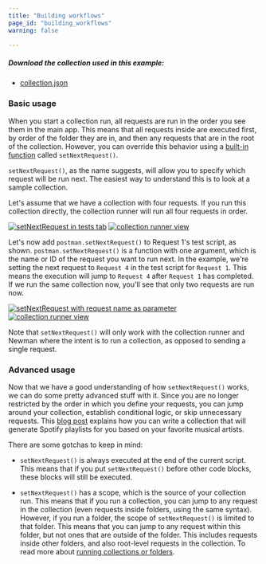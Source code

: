 ```yaml
---
title: "Building workflows"
page_id: "building_workflows"
warning: false

---
```


##### Download the collection used in this example:
 
   * [collection.json](https://s3.amazonaws.com/postman-static-getpostman-com/postman-docs/58793802.json)

### Basic usage

When you start a collection run, all requests are run in the order you see them in the main app. This means that all requests inside are executed first, by order of the folder they are in, and then any requests that are in the root of the collection. However, you can override this behavior using a [built-in function](/docs/postman/scripts/branching_and_looping) called `setNextRequest()`.

`setNextRequest()`, as the name suggests, will allow you to specify which request will be run next. The easiest way to understand this is to look at a sample collection.

Let's assume that we have a collection with four requests. If you run this collection directly, the collection runner will run all four requests in order.

[![setNextRequest in tests tab](https://s3.amazonaws.com/postman-static-getpostman-com/postman-docs/WS-building-workflows1.png)](https://s3.amazonaws.com/postman-static-getpostman-com/postman-docs/WS-building-workflows1.png)
[![collection runner view](https://s3.amazonaws.com/postman-static-getpostman-com/postman-docs/58793861.png)](https://s3.amazonaws.com/postman-static-getpostman-com/postman-docs/58793861.png)

Let's now add `postman.setNextRequest()` to Request 1's test script, as shown. `postman.setNextRequest()` is a function with one argument, which is the name or ID of the request you want to run next. In the example, we're setting the next request to `Request 4` in the test script for `Request 1`. This means the execution will jump to `Request 4` after `Request 1` has completed. If we run the same collection now, you'll see that only two requests are run now.

[![setNextRequest with request name as parameter](https://s3.amazonaws.com/postman-static-getpostman-com/postman-docs/WS-building-workflows1.png)](https://s3.amazonaws.com/postman-static-getpostman-com/postman-docs/WS-building-workflows1.png)
[![collection runner view](https://s3.amazonaws.com/postman-static-getpostman-com/postman-docs/58793875.png)](https://s3.amazonaws.com/postman-static-getpostman-com/postman-docs/58793875.png)

Note that `setNextRequest()` will only work with the collection runner and Newman where the intent is to run a collection, as opposed to sending a single request.

### Advanced usage

Now that we have a good understanding of how `setNextRequest()` works, we can do some pretty advanced stuff with it. Since you are no longer restricted by the order in which you define your requests, you can jump around your collection, establish conditional logic, or skip unnecessary requests. This [blog post](http://blog.getpostman.com/2016/11/09/generate-spotify-playlists-using-a-postman-collection/) explains how you can write a collection that will generate Spotify playlists for you based on your favorite musical artists.

There are some gotchas to keep in mind:

   *   `setNextRequest()` is always executed at the end of the current script. This means that if you put `setNextRequest()` before other code blocks, these blocks will still be executed.

   *   `setNextRequest()` has a scope, which is the source of your collection run. This means that if you run a collection, you can jump to any request in the collection (even requests inside folders, using the same syntax). However, if you run a folder, the scope of `setNextRequest()` is limited to that folder. This means that you can jump to any request within this folder, but not ones that are outside of the folder. This includes requests inside other folders, and also root-level requests in the collection. To read more about [running collections or folders](/docs/postman/collection_runs/starting_a_collection_run).
